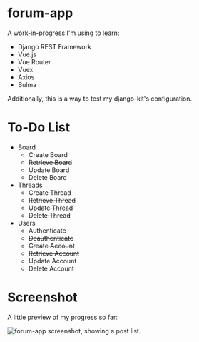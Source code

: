 # forum-app

A work-in-progress I'm using to learn:

- Django REST Framework
- Vue.js
- Vue Router
- Vuex
- Axios
- Bulma

Additionally, this is a way to test my django-kit's configuration.

# To-Do List

- Board
    - Create Board
    - ~~Retrieve Board~~
    - Update Board
    - Delete Board
- Threads
    - ~~Create Thread~~
    - ~~Retrieve Thread~~
    - ~~Update Thread~~
    - ~~Delete Thread~~
- Users
    - ~~Authenticate~~
    - ~~Deauthenticate~~
    - ~~Create Account~~
    - ~~Retrieve Account~~
    - Update Account
    - Delete Account

# Screenshot

A little preview of my progress so far:

![forum-app screenshot, showing a post list.](https://raw.githubusercontent.com/annaelde/forum-app/master/screenshot.PNG)